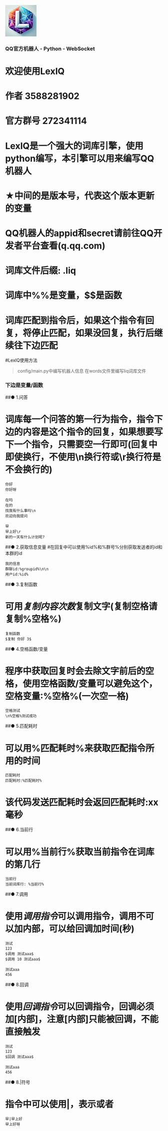 ![LexIQ Logo](https://raw.githubusercontent.com/RainyClear/LexIQ/main/logo.png)

### QQ官方机器人 - Python - WebSocket

# 欢迎使用LexIQ
# 作者 3588281902
# 官方群号 272341114
# LexIQ是一个强大的词库引擎，使用python编写，本引擎可以用来编写QQ机器人
# ★中间的是版本号，代表这个版本更新的变量
# QQ机器人的appid和secret请前往QQ开发者平台查看(q.qq.com)
# 词库文件后缀: .liq
# 词库中%%是变量，$$是函数
# 词库匹配到指令后，如果这个指令有回复，将停止匹配，如果没回复，执行后继续往下边匹配

#LexIQ使用方法
> config/main.py中编写机器人信息
> 在words文件里编写liq词库文件


### 下边是变量/函数

##● 1.问答
# 词库每一个问答的第一行为指令，指令下边的内容是这个指令的回复，如果想要写下一个指令，只需要空一行即可(回复中即使换行，不使用\n换行符或\r换行符是不会换行的)
```liq
你好
你好呀

在吗
在的
找我有什么事吗\n
欢迎向我提问

早
早上好\r
新的一天有什么计划呢?
```

##● 2.获取信息变量
#在回复中可以使用%id%和%群号%分别获取发送者的id和本群的id
```liq
我的信息
群聊id:%groupid%\n\n
用户id:%id%
```

##● 3.复制函数
# 可用$复制 内容 次数$复制文字(复制空格请复制%空格%)
```liq
复制函数
$复制 你好 3$
```

##● 4.空格函数/变量
# 程序中获取回复时会去除文字前后的空格，使用空格函数/变量可以避免这个，空格变量:%空格%(一次空一格)
```liq
空格测试
\n%空格%测试成功
```

##● 5.匹配耗时
# 可以用%匹配耗时%来获取匹配指令所用的时间
```liq
匹配耗时
匹配耗时:%匹配耗时%
```
# 该代码发送匹配耗时会返回匹配耗时:xx毫秒

##● 6.当前行
# 可以用%当前行%获取当前指令在词库的第几行
```liq
当前行
当前词库行: %当前行%
```

##● 7.调用
# 使用$调用 指令$可以调用指令，调用不可以加内部，可以给回调加时间(秒)
```liq
测试
123
$调用 测试aaa$
$调用 10 测试aaa$

测试aaa
456
```

##● 8.回调
# 使用$回调 指令$可以回调指令，回调必须加[内部]，注意[内部]只能被回调，不能直接触发
```liq
测试
123
$回调 测试aaa$

测试aaa
456
```

##● 8.|符号
# 指令中可以使用|，表示或者
```liq
早|早上好
早上好呀
```
